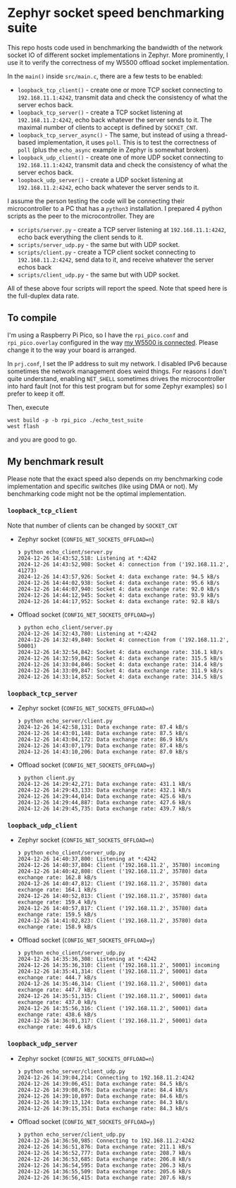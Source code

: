 # Zephyr socket speed benchmarking suite

This repo hosts code used in benchmarking the bandwidth of the network socket
IO of different socket implementations in Zephyr. More prominently, I use it to
verify the correctness of my W5500 offload socket implementation.

In the `main()` inside `src/main.c`, there are a few tests to be enabled:
 - `loopback_tcp_client()` - create one or more TCP socket connecting to
   `192.168.11.1:4242`, transmit data and check the consistency of what the
   server echos back.
 - `loopback_tcp_server()` - create a TCP socket listening at
   `192.168.11.2:4242`, echo back whatever the server sends to it. The maximal
   number of clients to accept is defined by `SOCKET_CNT`.
 - `loopback_tcp_server_async()` - The same, but instead of using a
   thread-based implementation, it uses `poll`. This is to test the correctness
   of `poll` (plus the `echo_async` example in Zephyr is somewhat broken).
 - `loopback_udp_client()` - create one of more UDP socket connecting to
   `192.168.11.1:4242`, transmit data and check the consistency of what the
   server echos back.
 - `loopback_udp_server()` - create a UDP socket listening at
   `192.168.11.2:4242`, echo back whatever the server sends to it.


I assume the person testing the code will be connecting their microcontroller
to a PC that has a `python3` installation. I prepared 4 python scripts as the
peer to the microcontroller. They are
 - `scripts/server.py` - create a TCP server listening at `192.168.11.1:4242`,
   echo back everything the client sends to it.
 - `scripts/server_udp.py` - the same but with UDP socket.
 - `scripts/client.py` - create a TCP client socket connecting to
   `192.168.11.2:4242`, send data to it, and receive whatever the server echos
   back
 - `scripts/client_udp.py` - the same but with UDP socket.

All of these above four scripts will report the speed. Note that speed here is
the full-duplex data rate.

## To compile

I'm using a Raspberry Pi Pico, so I have the `rpi_pico.conf` and
`rpi_pico.overlay` configured in the way [my W5500 is
connected](https://github.com/TerryGeng/PoePico).
Please change it to the way your board is arranged.

In `prj.conf`, I set the IP address to suit my network. I disabled IPv6 because
sometimes the network management does weird things.
For reasons I don't quite understand, enabling `NET_SHELL` sometimes drives the
microcontroller into hard fault (not for this test program but for some Zephyr
examples) so I prefer to keep it off.

Then, execute
```
west build -p -b rpi_pico ./echo_test_suite
west flash
```
and you are good to go.

## My benchmark result

Please note that the exact speed also depends on my benchmarking code
implementation and specific switches (like using DMA or not). My benchmarking
code might not be the optimal implementation.

### `loopback_tcp_client`

Note that number of clients can be changed by `SOCKET_CNT`

- Zephyr socket (`CONFIG_NET_SOCKETS_OFFLOAD=n`)
    ```
    ❯ python echo_client/server.py
    2024-12-26 14:43:52,518: Listening at *:4242
    2024-12-26 14:43:52,908: Socket 4: connection from ('192.168.11.2', 41273)
    2024-12-26 14:43:57,926: Socket 4: data exchange rate: 94.5 kB/s
    2024-12-26 14:44:02,938: Socket 4: data exchange rate: 95.6 kB/s
    2024-12-26 14:44:07,940: Socket 4: data exchange rate: 92.0 kB/s
    2024-12-26 14:44:12,945: Socket 4: data exchange rate: 93.9 kB/s
    2024-12-26 14:44:17,952: Socket 4: data exchange rate: 92.8 kB/s
    ```

- Offload socket (`CONFIG_NET_SOCKETS_OFFLOAD=y`)
    ```
    ❯ python echo_client/server.py
    2024-12-26 14:32:43,780: Listening at *:4242
    2024-12-26 14:32:49,840: Socket 4: connection from ('192.168.11.2', 50001)
    2024-12-26 14:32:54,842: Socket 4: data exchange rate: 316.1 kB/s
    2024-12-26 14:32:59,842: Socket 4: data exchange rate: 315.5 kB/s
    2024-12-26 14:33:04,846: Socket 4: data exchange rate: 314.4 kB/s
    2024-12-26 14:33:09,847: Socket 4: data exchange rate: 311.9 kB/s
    2024-12-26 14:33:14,852: Socket 4: data exchange rate: 314.5 kB/s
    ```

### `loopback_tcp_server`

- Zephyr socket (`CONFIG_NET_SOCKETS_OFFLOAD=n`)
    ```
    ❯ python echo_server/client.py
    2024-12-26 14:42:58,131: Data exchange rate: 87.4 kB/s
    2024-12-26 14:43:01,148: Data exchange rate: 87.5 kB/s
    2024-12-26 14:43:04,172: Data exchange rate: 86.9 kB/s
    2024-12-26 14:43:07,179: Data exchange rate: 87.4 kB/s
    2024-12-26 14:43:10,206: Data exchange rate: 87.0 kB/s
    ```

- Offload socket (`CONFIG_NET_SOCKETS_OFFLOAD=y`)
    ```
    ❯ python client.py
    2024-12-26 14:29:42,271: Data exchange rate: 431.1 kB/s
    2024-12-26 14:29:43,133: Data exchange rate: 432.1 kB/s
    2024-12-26 14:29:44,014: Data exchange rate: 425.6 kB/s
    2024-12-26 14:29:44,887: Data exchange rate: 427.6 kB/s
    2024-12-26 14:29:45,735: Data exchange rate: 439.7 kB/s
    ```

### `loopback_udp_client`

- Zephyr socket (`CONFIG_NET_SOCKETS_OFFLOAD=n`)
    ```
    ❯ python echo_client/server_udp.py
    2024-12-26 14:40:37,800: Listening at *:4242
    2024-12-26 14:40:37,804: Client ('192.168.11.2', 35780) incoming
    2024-12-26 14:40:42,808: Client ('192.168.11.2', 35780) data exchange rate: 162.8 kB/s
    2024-12-26 14:40:47,812: Client ('192.168.11.2', 35780) data exchange rate: 164.1 kB/s
    2024-12-26 14:40:52,813: Client ('192.168.11.2', 35780) data exchange rate: 159.4 kB/s
    2024-12-26 14:40:57,817: Client ('192.168.11.2', 35780) data exchange rate: 159.5 kB/s
    2024-12-26 14:41:02,823: Client ('192.168.11.2', 35780) data exchange rate: 158.9 kB/s
    ```

- Offload socket (`CONFIG_NET_SOCKETS_OFFLOAD=y`)
    ```
    ❯ python echo_client/server_udp.py
    2024-12-26 14:35:36,308: Listening at *:4242
    2024-12-26 14:35:36,310: Client ('192.168.11.2', 50001) incoming
    2024-12-26 14:35:41,314: Client ('192.168.11.2', 50001) data exchange rate: 444.7 kB/s
    2024-12-26 14:35:46,314: Client ('192.168.11.2', 50001) data exchange rate: 447.7 kB/s
    2024-12-26 14:35:51,315: Client ('192.168.11.2', 50001) data exchange rate: 437.0 kB/s
    2024-12-26 14:35:56,316: Client ('192.168.11.2', 50001) data exchange rate: 438.6 kB/s
    2024-12-26 14:36:01,317: Client ('192.168.11.2', 50001) data exchange rate: 449.6 kB/s
    ```

### `loopback_udp_server`

- Zephyr socket (`CONFIG_NET_SOCKETS_OFFLOAD=n`)
    ```
    ❯ python echo_server/client_udp.py
    2024-12-26 14:39:04,214: Connecting to 192.168.11.2:4242
    2024-12-26 14:39:06,451: Data exchange rate: 84.5 kB/s
    2024-12-26 14:39:08,676: Data exchange rate: 84.4 kB/s
    2024-12-26 14:39:10,897: Data exchange rate: 84.6 kB/s
    2024-12-26 14:39:13,124: Data exchange rate: 84.3 kB/s
    2024-12-26 14:39:15,351: Data exchange rate: 84.3 kB/s
    ```

- Offload socket (`CONFIG_NET_SOCKETS_OFFLOAD=y`)
    ```
    ❯ python echo_server/client_udp.py
    2024-12-26 14:36:50,985: Connecting to 192.168.11.2:4242
    2024-12-26 14:36:51,876: Data exchange rate: 211.1 kB/s
    2024-12-26 14:36:52,777: Data exchange rate: 208.7 kB/s
    2024-12-26 14:36:53,685: Data exchange rate: 206.8 kB/s
    2024-12-26 14:36:54,595: Data exchange rate: 206.3 kB/s
    2024-12-26 14:36:55,509: Data exchange rate: 205.6 kB/s
    2024-12-26 14:36:56,415: Data exchange rate: 207.6 kB/s
    ```


